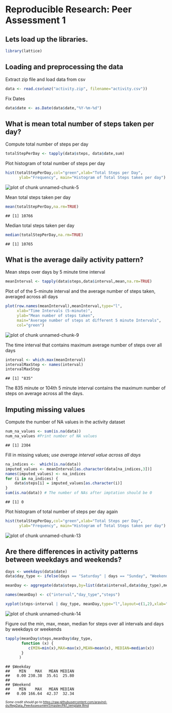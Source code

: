 # Reproducible Research: Peer Assessment 1

## Lets load up the libraries.

```r
library(lattice)
```

## Loading and preprocessing the data
Extract zip file and load data from csv

```r
data <- read.csv(unz("activity.zip", filename="activity.csv"))
```

Fix Dates

```r
data$date <- as.Date(data$date,"%Y-%m-%d")
```

## What is mean total number of steps taken per day?
Compute total number of steps per day  

```r
totalStepPerDay <- tapply(data$steps, data$date,sum)
```

Plot histogram of total number of steps per day

```r
hist(totalStepPerDay,col="green",xlab="Total Steps per Day", 
      ylab="Frequency", main="Histogram of Total Steps taken per day")
```

![plot of chunk unnamed-chunk-5](figure/unnamed-chunk-5.png) 

Mean total steps taken per day

```r
mean(totalStepPerDay,na.rm=TRUE)
```

```
## [1] 10766
```

Median total steps taken per day

```r
median(totalStepPerDay,na.rm=TRUE)
```

```
## [1] 10765
```

## What is the average daily activity pattern?
Mean steps over days by 5 minute time interval

```r
meanInterval <- tapply(data$steps,data$interval,mean,na.rm=TRUE)
```
Plot of of the 5-minute interval and the average number of steps taken, averaged across all days

```r
plot(row.names(meanInterval),meanInterval,type="l",
     xlab="Time Intervals (5-minute)", 
     ylab="Mean number of steps taken", 
     main="Average number of steps at different 5 minute Intervals",
     col="green")
```

![plot of chunk unnamed-chunk-9](figure/unnamed-chunk-9.png) 

The time interval that contains maximum average number of steps over all days

```r
interval <- which.max(meanInterval)
intervalMaxStep <- names(interval)
intervalMaxStep
```

```
## [1] "835"
```
The 835 minute  or  104th 5 minute interval contains the maximum number of steps on average across all the days.

## Imputing missing values
Compute the number of NA values in the activity dataset

```r
num_na_values <- sum(is.na(data))
num_na_values #Print number of NA values
```

```
## [1] 2304
```

Fill in missing values; *use average interval value across all days*

```r
na_indices <-  which(is.na(data))
imputed_values <- meanInterval[as.character(data[na_indices,3])]
names(imputed_values) <- na_indices
for (i in na_indices) {
    data$steps[i] = imputed_values[as.character(i)]
}
sum(is.na(data)) # The number of NAs after imptation should be 0
```

```
## [1] 0
```

Plot histogram of total number of steps per day again

```r
hist(totalStepPerDay,col="green",xlab="Total Steps per Day", 
      ylab="Frequency", main="Histogram of Total Steps taken per day")
```

![plot of chunk unnamed-chunk-13](figure/unnamed-chunk-13.png) 

## Are there differences in activity patterns between weekdays and weekends?


```r
days <- weekdays(data$date)
data$day_type <- ifelse(days == "Saturday" | days == "Sunday", "Weekend", "Weekday")

meanDay <- aggregate(data$steps,by=list(data$interval,data$day_type),mean)

names(meanDay) <- c("interval","day_type","steps")

xyplot(steps~interval | day_type, meanDay,type="l",layout=c(1,2),xlab="Interval",ylab = "Number of steps",col="green")
```

![plot of chunk unnamed-chunk-14](figure/unnamed-chunk-14.png) 

Figure out the min, max, mean, median for steps over all intervals and days by weekdays or weekends

```r
tapply(meanDay$steps,meanDay$day_type, 
       function (x) { 
          c(MIN=min(x),MAX=max(x),MEAN=mean(x), MEDIAN=median(x))
       }
      )
```

```
## $Weekday
##    MIN    MAX   MEAN MEDIAN 
##   0.00 230.38  35.61  25.80 
## 
## $Weekend
##    MIN    MAX   MEAN MEDIAN 
##   0.00 166.64  42.37  32.34
```

<sub><sup>
*Some credit should go to*
<https://raw.githubusercontent.com/aravind-ds/RepData_PeerAssessment1/master/PA1_template.Rmd>
</sup></sub>

